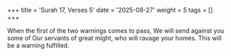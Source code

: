 +++
title = 'Surah 17, Verses 5'
date = '2025-08-27'
weight = 5
tags = []
+++

When the first of the two warnings comes to pass, We will send against you some of Our servants of great might, who will ravage your homes. This will be a warning fulfilled.